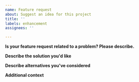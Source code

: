 ```yaml
---
name: Feature request
about: Suggest an idea for this project
title: ''
labels: enhancement
assignees: ''

---
```


<!--
Everything that is placed between these <! - - and - - > are considered comments and will not render. 
Make sure to place all your information outside of these notations or I will not be able to read it!
-->

<!--
Please read this carefully, not reading and/or following this template carefully might result in your issue getting closed without a proper answer.
This template is however a guideline, if you have important or valuable information please add it!
If it is clear that a certain step is completely useless in your situation, feel free to leave it out.

Please note that there is only 1 main contributor to this project.
I might respond quickly, I might not.
I will try to help you to the best of my ability but my abilities are not endless.
I am human and to err is human, I make mistakes, if you think I closed your issue unfairly please considerately explain why you believe my judgement was wrong. I will probably reconsider.

I am not able to solve all your problems and entertain all your feature requests, part of this is because I don't actually own a lot of tuya devices.
A lot of the work I do is based on documentations and how some devices are supposed to work.
Who could have guessed, not all devices behave as they should.

I might say no to your feature request.
Some smarter people with more experience in opensource software put it nicely
"Rule #1 of open-source: no is temporary, yes is forever."
If I now start working on implementing your request I will need to support it for as long as I maintain this plugin.
I might not be ready for that kind of commitment for some feature requests.

So once more thank you for opening an issue, almost all issues here improve the usability of this plugin!
If this plugin does help you and you have some money to spare please consider donating.
Find the donate button here: https://github.com/milo526/homebridge-tuya-web you can either donate monthly through a subscription or make a one-time-donation trough the bunq.me link.
-->

**Is your feature request related to a problem? Please describe.**
<!--
A clear and concise description of what the problem is. Ex. I'm always frustrated when [...]
-->

**Describe the solution you'd like**
<!--
A clear and concise description of what you want to happen.
-->

**Describe alternatives you've considered**
<!--
A clear and concise description of any alternative solutions or features you've considered.
-->

**Additional context**
<!--
Add any other context or screenshots about the feature request here.
-->

<!--
Not following this template might result in outright closure of your issue!
If this surprises you, you already failed cause it was also stated as the first line of this template :)

As a closing remark,
thank you for opening a feature request. You are now helping this plugin improve!
-->
